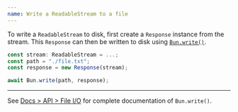 ```yaml
---
name: Write a ReadableStream to a file
---
```


To write a `ReadableStream` to disk, first create a `Response` instance from the stream. This `Response` can then be written to disk using [`Bun.write()`](https://bun.sh/docs/api/file-io#writing-files-bun-write).

```ts
const stream: ReadableStream = ...;
const path = "./file.txt";
const response = new Response(stream);

await Bun.write(path, response);
```

---

See [Docs > API > File I/O](https://bun.sh/docs/api/file-io#writing-files-bun-write) for complete documentation of `Bun.write()`.
